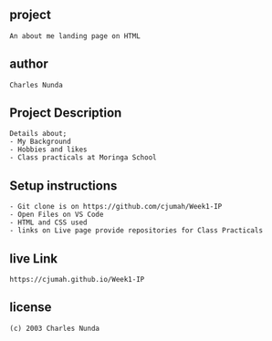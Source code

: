## project 
    An about me landing page on HTML

## author 
    Charles Nunda

## Project Description
    Details about; 
    - My Background
    - Hobbies and likes
    - Class practicals at Moringa School

## Setup instructions
    - Git clone is on https://github.com/cjumah/Week1-IP
    - Open Files on VS Code
    - HTML and CSS used
    - links on Live page provide repositories for Class Practicals

## live Link
    https://cjumah.github.io/Week1-IP

## license 
    (c) 2003 Charles Nunda